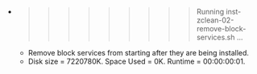 * >>>>>>>>> Running inst-zclean-02-remove-block-services.sh ...
  * Remove block services from starting after they are being installed.
  * Disk size = 7220780K. Space Used = 0K. Runtime = 00:00:00:01.
